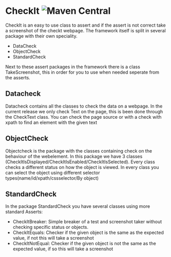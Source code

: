 # CheckIt ![Maven Central](https://img.shields.io/maven-central/v/io.github.tquality/CheckIt.svg)

CheckIt is an easy to use class to assert and if the assert is not correct take a screenshot of the checkt webpage. The framework itself is split in several package with their own speciality. 

* DataCheck
* ObjectCheck
* StandardCheck

Next to these assert packages in the framework there is a class TakeScreenshot, this in order for you to use when needed seperate from the asserts.

## Datacheck
Datacheck contains all the classes to check the data on a webpage. In the current release we only check Text on the page, this is been done through the CheckText class. You can check the page source or with a check with xpath to find an element with the given text

## ObjectCheck
Objectcheck is the package with the classes containing check on the behaviour of the webelement. In this package we have 3 classes (CheckItIsDisplayed/CheckItIsEnabled/CheckItIsSelected). Every class checks a different status on how the object is viewed. In every class you can select the object using different selector types(name/id/xpath/cssselector/By object)

## StandardCheck
In the package StandardCheck you have several classes using more standard Asserts:

* CheckItBreaker: Simple breaker of a test and screenshot taker without checking specific status or objects.
* CheckItEquals: Checker if the given object is the same as the expected value, if not this will take a screenshot
* CheckItNotEqual: Checker if the given object is not the same as the expected value, if so this will take a screenshot
